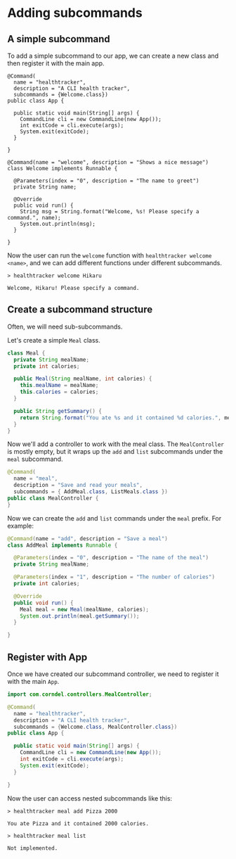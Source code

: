 # Adding subcommands

<Vimeo id="1007718319" />

## A simple subcommand

To add a simple subcommand to our app, we can create a new class and then
register it with the main app.

```java{4,15-27}
@Command(
  name = "healthtracker",
  description = "A CLI health tracker",
  subcommands = {Welcome.class})
public class App {

  public static void main(String[] args) {
    CommandLine cli = new CommandLine(new App());
    int exitCode = cli.execute(args);
    System.exit(exitCode);
  }

}

@Command(name = "welcome", description = "Shows a nice message")
class Welcome implements Runnable {

  @Parameters(index = "0", description = "The name to greet")
  private String name;

  @Override
  public void run() {
    String msg = String.format("Welcome, %s! Please specify a command.", name);
    System.out.println(msg);
  }

}
```

Now the user can run the `welcome` function with `healthtracker welcome <name>`,
and we can add different functions under different subcommands.

```console
> healthtracker welcome Hikaru

Welcome, Hikaru! Please specify a command.
```

## Create a subcommand structure

Often, we will need sub-subcommands.

Let's create a simple `Meal` class.

```java
class Meal {
  private String mealName;
  private int calories;

  public Meal(String mealName, int calories) {
    this.mealName = mealName;
    this.calories = calories;
  }

  public String getSummary() {
    return String.format("You ate %s and it contained %d calories.", mealName, calories);
  }
}
```

Now we'll add a controller to work with the meal class. The `MealController` is
mostly empty, but it wraps up the `add` and `list` subcommands under the `meal`
subcommand.

```java
@Command(
  name = "meal",
  description = "Save and read your meals",
  subcommands = { AddMeal.class, ListMeals.class })
public class MealController {
}
```

Now we can create the `add` and `list` commands under the `meal` prefix. For
example:

```java
@Command(name = "add", description = "Save a meal")
class AddMeal implements Runnable {

  @Parameters(index = "0", description = "The name of the meal")
  private String mealName;

  @Parameters(index = "1", description = "The number of calories")
  private int calories;

  @Override
  public void run() {
    Meal meal = new Meal(mealName, calories);
    System.out.println(meal.getSummary());
  }

}
```

## Register with App

Once we have created our subcommand controller, we need to register it with the
main `App`.

```java
import com.corndel.controllers.MealController;

@Command(
  name = "healthtracker",
  description = "A CLI health tracker",
  subcommands = {Welcome.class, MealController.class})
public class App {

  public static void main(String[] args) {
    CommandLine cli = new CommandLine(new App());
    int exitCode = cli.execute(args);
    System.exit(exitCode);
  }

}
```

Now the user can access nested subcommands like this:

```console
> healthtracker meal add Pizza 2000

You ate Pizza and it contained 2000 calories.

> healthtracker meal list

Not implemented.
```
